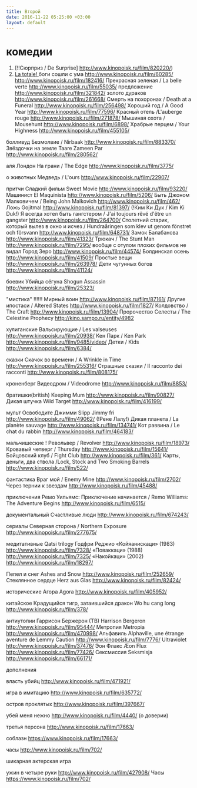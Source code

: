```yaml
---
title: Второй
date: 2016-11-22 05:25:00 +03:00
layout: default
---
```


# **комедии**

1. [!!Cюрприз / De Surprise] http://www.kinopoisk.ru/film/820220/)
1. [La totale! ](http://www.kinopoisk.ru/film/55057/)
боги сошли с ума  http://www.kinopoisk.ru/film/60285/ http://www.kinopoisk.ru/film/182416/
Прекрасная зеленая / La belle verte http://www.kinopoisk.ru/film/55035/
предложение          http://www.kinopoisk.ru/film/321842/
золото дураков      http://www.kinopoisk.ru/film/261668/
Смерть на похоронах / Death at a Funeral http://www.kinopoisk.ru/film/256498/
Хороший год / A Good Year http://www.kinopoisk.ru/film/77596/
Красный отель /L'auberge rouge http://www.kinopoisk.ru/film/271878/
Мышиная охота / Mousehunt http://www.kinopoisk.ru/film/6898/
Храбрые перцем / Your Highness http://www.kinopoisk.ru/film/455105/

болливуд
Безмолвие / Nirbaak  http://www.kinopoisk.ru/film/883370/
Звёздочки на земле Taare Zameen Par http://www.kinopoisk.ru/film/280562/

аля Лондон
На грани / The Edge http://www.kinopoisk.ru/film/3775/

о животных
Медведь / L'ours http://www.kinopoisk.ru/film/22907/

притчи
Сладкий фильм Sweet Movie http://www.kinopoisk.ru/film/93220/
Машинист El Maquinista http://www.kinopoisk.ru/film/5206/
Быть Джоном Малковичем / Being John Malkovich http://www.kinopoisk.ru/film/462/
Ложь Gojitmal  http://www.kinopoisk.ru/film/81397/
\(!Ким Ки Дук / Kim Ki Duk!)
Я всегда хотел быть гангстером / J'ai toujours rêvé d'être un gangster http://www.kinopoisk.ru/film/264700/
Столетний старик, который вылез в окно и исчез / Hundraåringen som klev ut genom fönstret och försvann http://www.kinopoisk.ru/film/648731/
Замок  Балабанова http://www.kinopoisk.ru/film/41323/
Трюкач / The Stunt Man http://www.kinopoisk.ru/film/7295/
вообще с отулом плохих фильмов не видал
Город Зеро  http://www.kinopoisk.ru/film/44574/
Болдинская осень http://www.kinopoisk.ru/film/41509/
Простые вещи http://www.kinopoisk.ru/film/263978/
Дети чугунных богов http://www.kinopoisk.ru/film/41124/

боевик
Убийца сёгуна Shogun Assassin http://www.kinopoisk.ru/film/25323/

"мистика"
!!!!!! Мирный воин    http://www.kinopoisk.ru/film/87161/
Другие ипостаси / Altered States http://www.kinopoisk.ru/film/1827/
Колдовство / The Craft http://www.kinopoisk.ru/film/13904/
Пророчество Селесты / The Celestine Prophecy http://kino.sampo.ru/entity/4982

хулиганские
Вальсирующие / Les valseuses http://www.kinopoisk.ru/film/20938/
Кен Парк / Ken Park http://www.kinopoisk.ru/film/9485/video/
Детки / Kids  http://www.kinopoisk.ru/film/6384/

сказки
Скачок во времени / A Wrinkle in Time http://www.kinopoisk.ru/film/255316/
Страшные сказки / Il racconto dei racconti http://www.kinopoisk.ru/film/808175/

кроненберг
Видеодром / Videodrome http://www.kinopoisk.ru/film/8853/

братишки(british)
Keeping Mum  http://www.kinopoisk.ru/film/90827/
Дикая штучка Wild Target http://www.kinopoisk.ru/film/416199/

мульт
Освободите Джимми Slipp Jimmy fri http://www.kinopoisk.ru/film/49062/
\(!Рене Лалу!)
Дикая планета / La planète sauvage http://www.kinopoisk.ru/film/134741/
Кот раввина / Le chat du rabbin http://www.kinopoisk.ru/film/464183/

мальчишеские
! Револьвер / Revolver http://www.kinopoisk.ru/film/18973/
Кровавый четверг / Thursday http://www.kinopoisk.ru/film/15641/
Бойцовский клуб / Fight Club http://www.kinopoisk.ru/film/361/
Карты, деньги, два ствола /Lock, Stock and Two Smoking Barrels http://www.kinopoisk.ru/film/522/

фантастика
Враг мой / Enemy Mine http://www.kinopoisk.ru/film/2702/
Через тернии к звездам http://www.kinopoisk.ru/film/45488/

приключения
Ремо Уильямс: Приключение начинается / Remo Williams: The Adventure Begins http://www.kinopoisk.ru/film/6515/

документальный
Счастливые люди http://www.kinopoisk.ru/film/674243/

сериалы
Северная сторона / Northern Exposure http://www.kinopoisk.ru/film/277675/

медитативные
Qatsi trilogy  Годфри Реджио
«Койяанискаци» (1983) http://www.kinopoisk.ru/film/7328/
«Поваккаци» (1988) http://www.kinopoisk.ru/film/7325/
«Накойкаци» (2002) http://www.kinopoisk.ru/film/18297/

Пепел и снег Ashes and Snow http://www.kinopoisk.ru/film/252659/
Стеклянное сердце Herz aus Glas http://www.kinopoisk.ru/film/82424/

исторические
Агора Agora http://www.kinopoisk.ru/film/405952/

китайское
Крадущийся тигр, затаившийся дракон Wo hu cang long http://www.kinopoisk.ru/film/378/

антиутопии
Гаррисон Бержерон (ТВ) Harrison Bergeron http://www.kinopoisk.ru/film/95444/
Метропия Metropia http://www.kinopoisk.ru/film/470998/
Альфавиль Alphaville, une étrange aventure de Lemmy Caution http://www.kinopoisk.ru/film/7776/
Ultraviolet http://www.kinopoisk.ru/film/37476/
Эон Флакс Æon Flux http://www.kinopoisk.ru/film/77426/
Сексмиссия Seksmisja http://www.kinopoisk.ru/film/66171/

дополнения

власть убийц http://www.kinopoisk.ru/film/471921/

игра в имитацию http://www.kinopoisk.ru/film/635772/

остров проклятых http://www.kinopoisk.ru/film/397667/

убей меня нежно http://www.kinopoisk.ru/film/4440/ (о доверии)

третья персона http://www.kinopoisk.ru/film/17663/

соблазн https://www.kinopoisk.ru/film/17663/

часы http://www.kinopoisk.ru/film/702/

шикарная актерская игра

ужин в четыре руки http://www.kinopoisk.ru/film/427908/
Часы https://www.kinopoisk.ru/film/702/